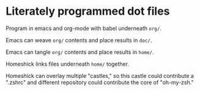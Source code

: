 # Literately programmed dot files

Program in emacs and org-mode with babel underneath `org/`.

Emacs can weave `org/` contents and place results in `doc/`.

Emacs can tangle `org/` contents and place results in `home/`.

Homeshick links files underneath `home/` together.

Homeshick can overlay multiple "castles," so this castle could
contribute a ".zshrc" and different repository could contribute the
core of "oh-my-zsh."
